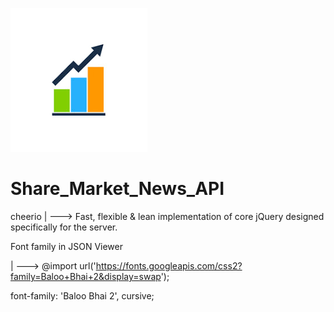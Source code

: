 
![logo](https://github.com/RahulBisht001/Share_Market_News_API/blob/main/stock%20market%20logo.png)
# Share_Market_News_API

cheerio
|
--->     Fast, flexible & lean implementation of core jQuery 
designed specifically for the server.



Font family in JSON Viewer

|
--->     @import url('https://fonts.googleapis.com/css2?family=Baloo+Bhai+2&display=swap');

font-family: 'Baloo Bhai 2', cursive;

